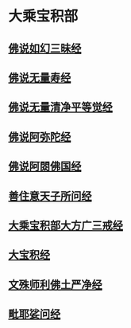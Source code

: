 # 大乘宝积部

## [佛说如幻三昧经](宗教\佛藏\乾隆藏\大乘宝积部\佛说如幻三昧经)

## [佛说无量寿经](宗教\佛藏\乾隆藏\大乘宝积部\佛说无量寿经)

## [佛说无量清净平等觉经](宗教\佛藏\乾隆藏\大乘宝积部\佛说无量清净平等觉经)

## [佛说阿弥陀经](宗教\佛藏\乾隆藏\大乘宝积部\佛说阿弥陀经)

## [佛说阿閦佛国经](宗教\佛藏\乾隆藏\大乘宝积部\佛说阿閦佛国经)

## [善住意天子所问经](宗教\佛藏\乾隆藏\大乘宝积部\善住意天子所问经)

## [大乘宝积部大方广三戒经](宗教\佛藏\乾隆藏\大乘宝积部\大乘宝积部大方广三戒经)

## [大宝积经](宗教\佛藏\乾隆藏\大乘宝积部\大宝积经)

## [文殊师利佛土严净经](宗教\佛藏\乾隆藏\大乘宝积部\文殊师利佛土严净经)

## [毗耶娑问经](宗教\佛藏\乾隆藏\大乘宝积部\毗耶娑问经)

